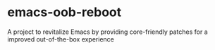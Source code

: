 # emacs-oob-reboot
A project to revitalize Emacs by providing core-friendly patches for a improved out-of-the-box experience
